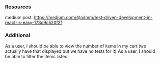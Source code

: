 ### Resources
medium post: https://medium.com/@admm/test-driven-development-in-react-is-easy-178c9c520f2f

### Additional
As a user, I should be able to view the number of items in my cart (we actually have that displayed but we have no tests for it)
As a user, I should be able to filter the items listed